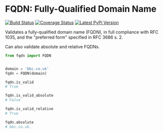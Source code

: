 FQDN: Fully-Qualified Domain Name
=================================

[![Build Status](https://travis-ci.org/0x6768/fqdn.svg?branch=master)](https://travis-ci.org/0x6768/fqdn?branch=master)
[![Coverage Status](https://coveralls.io/repos/github/0x6768/fqdn/badge.svg?branch=master)](https://coveralls.io/github/0x6768/fqdn?branch=master)
[![Latest PyPi Version](https://img.shields.io/pypi/v/fqdn.svg)](https://pypi.python.org/pypi/fqdn)

Validates a fully-qualified domain name (FQDN), in full compliance with
RFC 1035, and the "preferred form" specified in RFC 3686 s. 2.

Can also validate absolute and relative FQDNs.

```python
from fqdn import FQDN


domain = 'bbc.co.uk'
fqdn = FQDN(domain)

fqdn.is_valid
# True

fqdn.is_valid_absolute
# False

fqdn.is_valid_relative
# True

fqdn.absolute
# bbc.co.uk.
```

